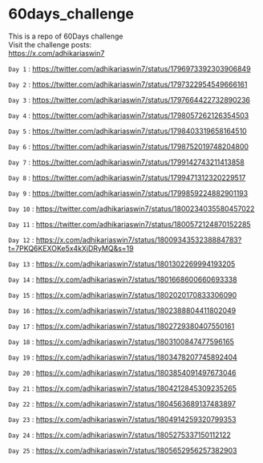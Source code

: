 # 60days_challenge

This is a repo of 60Days challenge<br>
Visit the challenge posts:<br>
https://x.com/adhikariaswin7 

```Day 1``` : https://twitter.com/adhikariaswin7/status/1796973392303906849

```Day 2``` : https://twitter.com/adhikariaswin7/status/1797322954549666161

```Day 3``` : https://twitter.com/adhikariaswin7/status/1797664422732890236

```Day 4``` : https://twitter.com/adhikariaswin7/status/1798057262126354503

```Day 5``` : https://twitter.com/adhikariaswin7/status/1798403319658164510

```Day 6``` : https://twitter.com/adhikariaswin7/status/1798752019748204800

```Day 7``` : https://twitter.com/adhikariaswin7/status/1799142743211413858

```Day 8``` : https://twitter.com/adhikariaswin7/status/1799471312320229517

```Day 9``` : https://twitter.com/adhikariaswin7/status/1799859224882901193

```Day 10``` : https://twitter.com/adhikariaswin7/status/1800234035580457022

```Day 11``` : https://twitter.com/adhikariaswin7/status/1800572124870152285

```Day 12``` : https://x.com/adhikariaswin7/status/1800934353238884783?t=7PKQ6KEXOKe5x4kXjDRyMQ&s=19

```Day 13``` : https://x.com/adhikariaswin7/status/1801302269994193205

```Day 14``` : https://x.com/adhikariaswin7/status/1801668600660693338

```Day 15``` : https://x.com/adhikariaswin7/status/1802020170833306090

```Day 16``` : https://x.com/adhikariaswin7/status/1802388804411802049

```Day 17``` : https://x.com/adhikariaswin7/status/1802729380407550161

```Day 18``` : https://x.com/adhikariaswin7/status/1803100847477596165

```Day 19``` : https://x.com/adhikariaswin7/status/1803478207745892404

```Day 20``` : https://x.com/adhikariaswin7/status/1803854091497673046

```Day 21``` : https://x.com/adhikariaswin7/status/1804212845309235265

```Day 22``` : https://x.com/adhikariaswin7/status/1804563689137483897

```Day 23``` : https://x.com/adhikariaswin7/status/1804914259320799353

```Day 24``` : https://x.com/adhikariaswin7/status/1805275337150112122

```Day 25``` : https://x.com/adhikariaswin7/status/1805652956257382903


